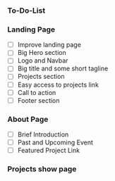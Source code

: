 ### To-Do-List

  ### Landing Page
  - [ ] Improve landing page
  - [ ] Big Hero section
  - [ ] Logo and Navbar
  - [ ] Big title and some short tagline
  - [ ] Projects section
  - [ ] Easy access to projects link
  - [ ] Call to action
  - [ ] Footer section
  
  ### About Page 
  - [ ] Brief Introduction
  - [ ] Past and Upcoming Event
  - [ ] Featured Project Link
  
  ### Projects show page
